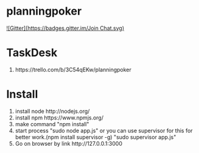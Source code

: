planningpoker
=============
[![Gitter](https://badges.gitter.im/Join Chat.svg)](https://gitter.im/onikiienko/planningpoker?utm_source=badge&utm_medium=badge&utm_campaign=pr-badge&utm_content=badge)

TaskDesk
=============
<ol>
<li>https://trello.com/b/3C54qEKw/planningpoker</li>
</ol>

Install
=============
<ol>
<li>install node http://nodejs.org/</li>
<li>install npm https://www.npmjs.org/</li>
<li>make command "npm install"</li>
<li>start process "sudo node app.js" or you can use supervisor for this for better work.(npm install supervisor -g) "sudo supervisor app.js"</li>
<li>Go on browser by link http://127.0.0.1:3000</li>
</ol>

